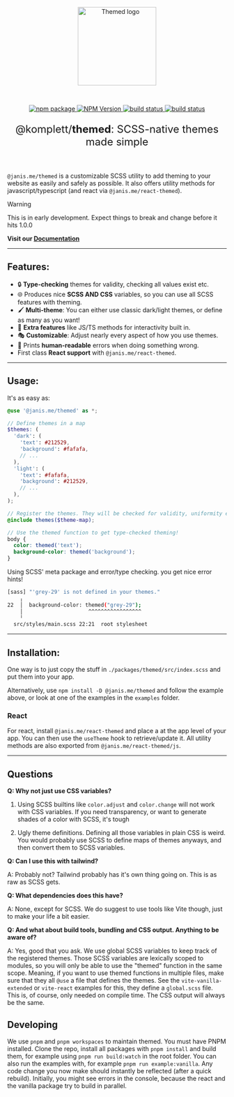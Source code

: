 <p align="center">
  <a href="https://github.com/janis-me/themed" target="_blank" rel="noopener noreferrer">
    <img width="180" src="https://raw.githubusercontent.com/komplettio/themed/refs/heads/main/assets/themed-logo.png" alt="Themed logo">
  </a>
</p>
<br/>
<p align="center">
  <a href="https://npmjs.com/package/@janis.me/themed">
    <img src="https://img.shields.io/npm/v/%40komplett%2Freact-themed?labelColor=orange&color=grey" alt="npm package">
  </a>
  <a href="https://npmjs.com/package/@janis.me/react-themed">
    <img alt="NPM Version" src="https://img.shields.io/npm/v/%40komplett%2Freact-themed?label=react&labelColor=%2361dafb&color=grey">
  </a>
  <a href="https://app.netlify.com/sites/komplett-themed/deploys">
    <img src="https://api.netlify.com/api/v1/badges/028ea096-26a7-4c1d-a3cb-5fa1b4b7aa58/deploy-status?branch=main" alt="build status">
  </a>
  <a href="https://themed.komplett.io">
    <img src="https://img.shields.io/badge/Documentation-online-blue" alt="build status">
  </a>
</p>
<p align="center" style="font-size: 1.5rem;">
  @komplett/<b>themed</b>: SCSS-native themes made simple
</p>
<br/>

`@janis.me/themed` is a customizable SCSS utility to add theming to your website as easily and safely as possible. It also offers utility methods for javascript/typescript (and react via `@janis.me/react-themed`).

> [!WARNING]  
> This is in early development. Expect things to break and change before it hits 1.0.0

**Visit our [Documentation](https://themed.komplett.io)**

---

## Features:

- 🔒 **Type-checking** themes for validity, checking all values exist etc.
- 🌐 Produces nice **SCSS AND CSS** variables, so you can use all SCSS features with theming.
- 🖌 **Multi-theme**: You can either use classic dark/light themes, or define as many as you want!
- 🚀 **Extra features** like JS/TS methods for interactivity built in.
- 🎭 **Customizable**: Adjust nearly every aspect of how you use themes.
- 🌈 Prints **human-readable** errors when doing something wrong.
- First class **React support** with `@janis.me/react-themed`.

---

## Usage:

It's as easy as:

```scss
@use '@janis.me/themed' as *;

// Define themes in a map
$themes: (
  'dark': (
    'text': #212529,
    'background': #fafafa,
    // ...
  ),
  'light': (
    'text': #fafafa,
    'background': #212529,
    // ...
  ),
);

// Register the themes. They will be checked for validity, uniformity etc.
@include themes($theme-map);

// Use the themed function to get type-checked theming!
body {
  color: themed('text');
  background-color: themed('background');
}
```

Using SCSS' meta package and error/type checking. you get nice error hints!

```bash
[sass] "'grey-29' is not defined in your themes."
    ╷
22  │  background-color: themed("grey-29");
    │                     ^^^^^^^^^^^^^^^^^
    ╵
  src/styles/main.scss 22:21  root stylesheet
```

---

## Installation:

One way is to just copy the stuff in `./packages/themed/src/index.scss` and put them into your app.

Alternatively, use `npm install -D @janis.me/themed` and follow the example above, or look at one of the examples in the `examples` folder.

### React

For react, install `@janis.me/react-themed` and place a <ThemeProvider> at the app level of your app. You can then use the `useTheme` hook to retrieve/update it. All utility methods are also exported from `@janis.me/react-themed/js`.

---

## Questions

**Q: Why not just use CSS variables?**

1. Using SCSS builtins like `color.adjust` and `color.change` will not work with CSS variables. If you need transparency, or want to generate shades of a color with SCSS, it's tough

2. Ugly theme definitions. Defining all those variables in plain CSS is weird. You would probably use SCSS to define maps of themes anyways, and then convert them to SCSS variables.

**Q: Can I use this with tailwind?**

A: Probably not? Tailwind probably has it's own thing going on. This is as raw as SCSS gets.

**Q: What dependencies does this have?**

A: None, except for SCSS. We do suggest to use tools like Vite though, just to make your life a bit easier.

**Q: And what about build tools, bundling and CSS output. Anything to be aware of?**

A: Yes, good that you ask. We use global SCSS variables to keep track of the registered themes. Those SCSS variables are lexically scoped to modules, so you will only be able to use the "themed" function in the same scope.
Meaning, if you want to use themed functions in multiple files, make sure that they all `@use` a file that defines the themes. See the `vite-vanilla-extended` or `vite-react` examples for this, they define a `global.scss` file.
This is, of course, only needed on compile time. The CSS output will always be the same.

## Developing

We use `pnpm` and `pnpm workspaces` to maintain themed. You must have PNPM installed. Clone the repo, install all packages with `pnpm install` and build them, for example using `pnpm run build:watch` in the root folder.
You can also run the examples with, for example `pnpm run example:vanilla`. Any code change you now make should instantly be reflected (after a quick rebuild). Initially, you might see errors in the console, because the react and the vanilla
package try to build in parallel.
